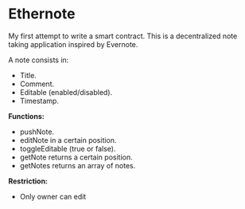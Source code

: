 # Ethernote

My first attempt to write a smart contract.
This is a decentralized note taking application inspired by Evernote.

A note consists in:
- Title.
- Comment.
- Editable (enabled/disabled).
- Timestamp.

**Functions:**
- pushNote.
- editNote in a certain position.
- toggleEditable (true or false).
- getNote returns a certain position.
- getNotes returns an array of notes.

**Restriction:**
- Only owner can edit